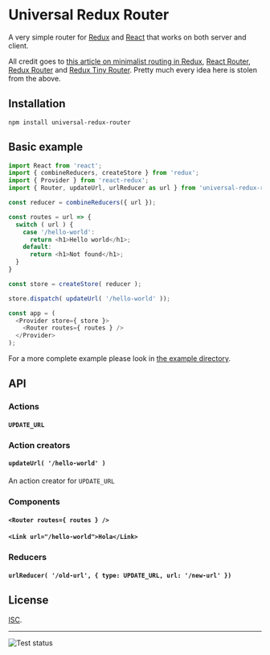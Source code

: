 # Universal Redux Router

A very simple router for [Redux](https://github.com/rackt/redux)
and [React](https://github.com/facebook/react) that works on
both server and client.

All credit goes to
[this article on minimalist routing in Redux](https://gist.github.com/HenrikJoreteg/530c1da6a5e0ff9bd9ad),
[React Router](https://github.com/rackt/react-router),
[Redux Router](https://github.com/rackt/redux-router) and
[Redux Tiny Router](https://github.com/Agamennon/redux-tiny-router).
Pretty much every idea here is stolen from the above.

## Installation

```
npm install universal-redux-router
```

## Basic example

```javascript
import React from 'react';
import { combineReducers, createStore } from 'redux';
import { Provider } from 'react-redux';
import { Router, updateUrl, urlReducer as url } from 'universal-redux-router';

const reducer = combineReducers({ url });

const routes = url => {
  switch ( url ) {
    case '/hello-world':
      return <h1>Hello world</h1>;
    default:
      return <h1>Not found</h1>;
  }
}

const store = createStore( reducer );

store.dispatch( updateUrl( '/hello-world' ));

const app = (
  <Provider store={ store }>
    <Router routes={ routes } />
  </Provider>
);
```

For a more complete example please look in
[the example directory](./example/).

## API

### Actions

#### `UPDATE_URL`

### Action creators

#### `updateUrl( '/hello-world' )`

An action creator for `UPDATE_URL`

### Components

#### `<Router routes={ routes } />`
#### `<Link url="/hello-world">Hola</Link>`

### Reducers

#### `urlReducer( '/old-url', { type: UPDATE_URL, url: '/new-url' })`

## License

[ISC](./LICENSE.md).

---

![Test status](https://img.shields.io/travis/colinmeinke/universal-redux-router.svg)

